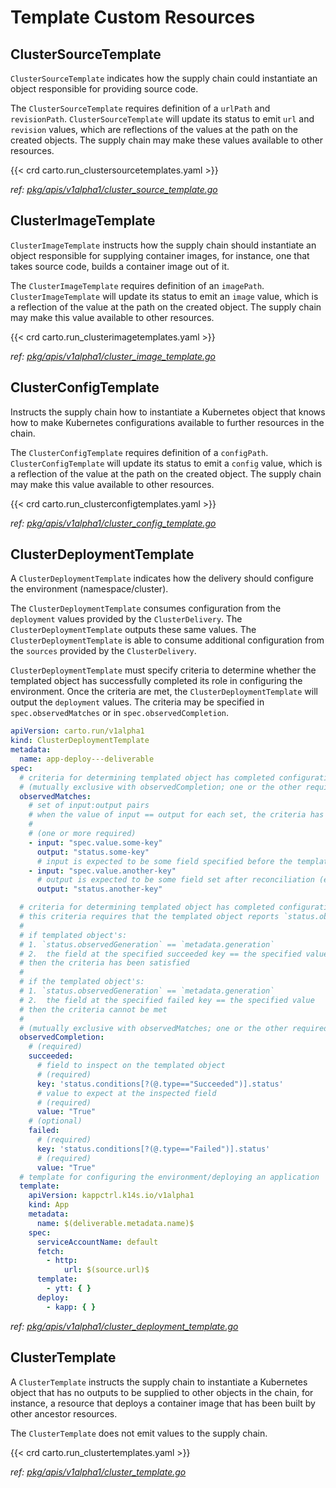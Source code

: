 # Template Custom Resources

## ClusterSourceTemplate

`ClusterSourceTemplate` indicates how the supply chain could instantiate an object responsible for providing source
code.

The `ClusterSourceTemplate` requires definition of a `urlPath` and `revisionPath`. `ClusterSourceTemplate` will update
its status to emit `url` and `revision` values, which are reflections of the values at the path on the created objects.
The supply chain may make these values available to other resources.

{{< crd  carto.run_clustersourcetemplates.yaml >}}

_ref: [pkg/apis/v1alpha1/cluster_source_template.go](https://github.com/vmware-tanzu/cartographer/tree/main/pkg/apis/v1alpha1/cluster_source_template.go)_

## ClusterImageTemplate

`ClusterImageTemplate` instructs how the supply chain should instantiate an object responsible for supplying container
images, for instance, one that takes source code, builds a container image out of it.

The `ClusterImageTemplate` requires definition of an `imagePath`. `ClusterImageTemplate` will update its status to emit
an `image` value, which is a reflection of the value at the path on the created object. The supply chain may make this
value available to other resources.

{{< crd  carto.run_clusterimagetemplates.yaml >}}

_ref: [pkg/apis/v1alpha1/cluster_image_template.go](https://github.com/vmware-tanzu/cartographer/tree/main/pkg/apis/v1alpha1/cluster_image_template.go)_

## ClusterConfigTemplate

Instructs the supply chain how to instantiate a Kubernetes object that knows how to make Kubernetes configurations
available to further resources in the chain.

The `ClusterConfigTemplate` requires definition of a `configPath`. `ClusterConfigTemplate` will update its status to
emit a `config` value, which is a reflection of the value at the path on the created object. The supply chain may make
this value available to other resources.


{{< crd  carto.run_clusterconfigtemplates.yaml >}}

_ref: [pkg/apis/v1alpha1/cluster_config_template.go](https://github.com/vmware-tanzu/cartographer/tree/main/pkg/apis/v1alpha1/cluster_config_template.go)_

## ClusterDeploymentTemplate

A `ClusterDeploymentTemplate` indicates how the delivery should configure the environment (namespace/cluster).

The `ClusterDeploymentTemplate` consumes configuration from the `deployment` values provided by the `ClusterDelivery`.
The
`ClusterDeploymentTemplate` outputs these same values. The `ClusterDeploymentTemplate` is able to consume additional
configuration from the `sources` provided by the `ClusterDelivery`.

`ClusterDeploymentTemplate` must specify criteria to determine whether the templated object has successfully completed
its role in configuring the environment. Once the criteria are met, the `ClusterDeploymentTemplate` will output
the `deployment`
values. The criteria may be specified in `spec.observedMatches` or in `spec.observedCompletion`.

```yaml
apiVersion: carto.run/v1alpha1
kind: ClusterDeploymentTemplate
metadata:
  name: app-deploy---deliverable
spec:
  # criteria for determining templated object has completed configuration of environment.
  # (mutually exclusive with observedCompletion; one or the other required)
  observedMatches:
    # set of input:output pairs
    # when the value of input == output for each set, the criteria has been satisfied
    #
    # (one or more required)
    - input: "spec.value.some-key"
      output: "status.some-key"
      # input is expected to be some field specified before the templated object is reconciled
    - input: "spec.value.another-key"
      # output is expected to be some field set after reconciliation (e.g. in the status)
      output: "status.another-key"

  # criteria for determining templated object has completed configuration of environment.
  # this criteria requires that the templated object reports `status.observedGeneration`
  #
  # if templated object's:
  # 1. `status.observedGeneration` == `metadata.generation`
  # 2.  the field at the specified succeeded key == the specified value
  # then the criteria has been satisfied
  #
  # if the templated object's:
  # 1. `status.observedGeneration` == `metadata.generation`
  # 2.  the field at the specified failed key == the specified value
  # then the criteria cannot be met
  #
  # (mutually exclusive with observedMatches; one or the other required)
  observedCompletion:
    # (required)
    succeeded:
      # field to inspect on the templated object
      # (required)
      key: 'status.conditions[?(@.type=="Succeeded")].status'
      # value to expect at the inspected field
      # (required)
      value: "True"
    # (optional)
    failed:
      # (required)
      key: 'status.conditions[?(@.type=="Failed")].status'
      # (required)
      value: "True"
  # template for configuring the environment/deploying an application
  template:
    apiVersion: kappctrl.k14s.io/v1alpha1
    kind: App
    metadata:
      name: $(deliverable.metadata.name)$
    spec:
      serviceAccountName: default
      fetch:
        - http:
            url: $(source.url)$
      template:
        - ytt: { }
      deploy:
        - kapp: { }
```

_ref: [pkg/apis/v1alpha1/cluster_deployment_template.go](https://github.com/vmware-tanzu/cartographer/tree/main/pkg/apis/v1alpha1/cluster_deployment_template.go)_


## ClusterTemplate

A `ClusterTemplate` instructs the supply chain to instantiate a Kubernetes object that has no outputs to be supplied to
other objects in the chain, for instance, a resource that deploys a container image that has been built by other
ancestor resources.

The `ClusterTemplate` does not emit values to the supply chain.

{{< crd  carto.run_clustertemplates.yaml >}}

_ref: [pkg/apis/v1alpha1/cluster_template.go](https://github.com/vmware-tanzu/cartographer/tree/main/pkg/apis/v1alpha1/cluster_template.go)_

